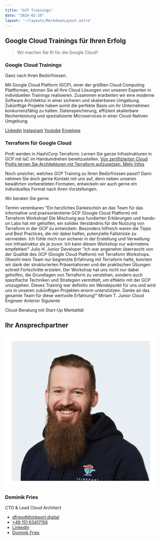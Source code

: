 ```yaml
---
title: "GCP Trainings"
date: "2024-02-20"
layout: '~/layouts/MarkdownLayout.astro'
---
```


## Google Cloud Trainings für Ihren Erfolg

> Wir machen Sie fit für die Google Cloud!

### Google Cloud Trainings

Ganz nach Ihren Bedürfnissen.

Mit Google Cloud Platform (GCP), einer der größten Cloud Computing Plattformen, können Sie all Ihre Cloud Lösungen von unseren Experten in individuellen Trainings realisieren. Zusammen erarbeiten wir eine moderne Software Architektur in einer sicheren und skalierbaren Umgebung. Zukünftige Projekte haben somit die perfekte Basis um ihr Unternehmen konkurrenzfähig zu halten. Datenspeicherung, effizient skalierbare Rechenleistung und spezialisierte Microservices in einer Cloud-Nativen Umgebung.

[Linkedin](https://www.linkedin.com/company/11759873) [Instagram](https://www.instagram.com/thinkport/) [Youtube](https://www.youtube.com/channel/UCnke3WYRT6bxuMK2t4jw2qQ) [Envelope](mailto:tdrechsel@thinkport.digital)[](#linksection)

### Terraform für Google Cloud

Profi werden in HashiCorp Terraform. Lernen Sie ganze Infrastrukturen in GCP mit IaC im Handumdrehen bereitzustellen. [Von zertifizierten Cloud Profis lernen Sie Architekturen mit Terraform aufzusetzen. Mehr Infos](https://thinkport.digital/?page_id=18528&preview=true)

Noch unsicher, welches GCP Training zu Ihren Bedürfnissen passt? Dann nehmen Sie doch gerne Kontakt mit uns auf, denn neben unseren bewährten vorbereiteten Formaten, entwickeln wir auch gerne ein individuelles Format nach Ihren Vorstellungen.

Wir beraten Sie gerne

 Termin vereinbaren "Ein herzliches Dankeschön an das Team für das informative und praxisorientierte GCP (Google Cloud Platform) mit Terraform Workshop! Die Mischung aus fundierten Erklärungen und hands-on Labs hat mir geholfen, ein solides Verständnis für die Nutzung von Terraform in der GCP zu entwickeln. Besonders hilfreich waren die Tipps und Best Practices, die mir dabei halfen, potenzielle Fallstricke zu vermeiden. Ich fühle mich nun sicherer in der Erstellung und Verwaltung von Infrastruktur als je zuvor. Ich kann diesen Workshop nur wärmstens empfehlen!" Julio H. Junior Developer "Ich war angenehm überrascht von der Qualität des GCP (Google Cloud Platform) mit Terraform Workshops. Obwohl mein Team nur begrenzte Erfahrung mit Terraform hatte, konnten wir dank der strukturierten Präsentationen und der praktischen Übungen schnell Fortschritte erzielen. Der Workshop hat uns nicht nur dabei geholfen, die Grundlagen von Terraform zu verstehen, sondern auch spezifische Techniken und Strategien vermittelt, um effektiv mit der GCP umzugehen. Dieses Training war definitiv ein Wendepunkt für uns und wird uns in unseren zukünftigen Projekten enorm unterstützen. Danke an das gesamte Team für diese wertvolle Erfahrung!" Miriam T. Junior Cloud Engineer Anterior Siguiente

Cloud-Beratung mit Start-Up Mentalität

## Ihr Ansprechpartner

![Dominik gerahmt](images/Dominik_mH-2.png)

### Dominik Fries

CTO & Lead Cloud Architect

* [dfries@thinkport.digital](mailto:dfries@thinkport.digital)
* [+49 151 63417156](tel:+4915163417156)
* [LinkedIn](https://www.linkedin.com/in/dominik-fries-497ab7107/?originalSubdomain=de)
* [Dominik Fries](https://www.xing.com/profile/Dominik_Fries5)
